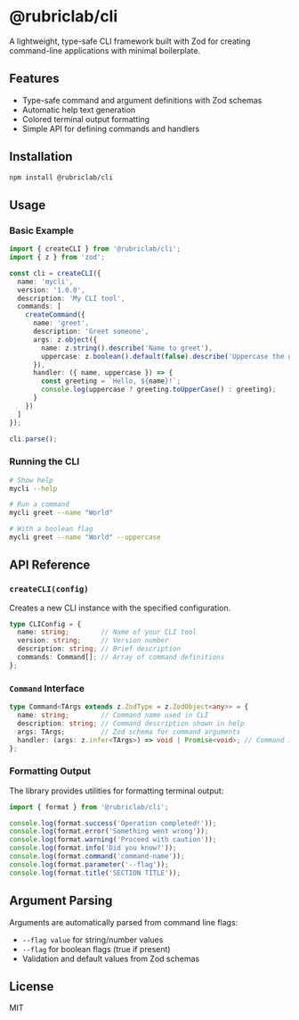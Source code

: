 # @rubriclab/cli

A lightweight, type-safe CLI framework built with Zod for creating command-line applications with minimal boilerplate.

## Features

- Type-safe command and argument definitions with Zod schemas
- Automatic help text generation
- Colored terminal output formatting
- Simple API for defining commands and handlers

## Installation

```bash
npm install @rubriclab/cli
```

## Usage

### Basic Example

```typescript
import { createCLI } from '@rubriclab/cli';
import { z } from 'zod';

const cli = createCLI({
  name: 'mycli',
  version: '1.0.0',
  description: 'My CLI tool',
  commands: [
    createCommand({
      name: 'greet',
      description: 'Greet someone',
      args: z.object({
        name: z.string().describe('Name to greet'),
        uppercase: z.boolean().default(false).describe('Uppercase the greeting')
      }),
      handler: ({ name, uppercase }) => {
        const greeting = `Hello, ${name}!`;
        console.log(uppercase ? greeting.toUpperCase() : greeting);
      }
    })
  ]
});

cli.parse();
```

### Running the CLI

```bash
# Show help
mycli --help

# Run a command
mycli greet --name "World"

# With a boolean flag
mycli greet --name "World" --uppercase
```

## API Reference

### `createCLI(config)`

Creates a new CLI instance with the specified configuration.

```typescript
type CLIConfig = {
  name: string;        // Name of your CLI tool
  version: string;     // Version number
  description: string; // Brief description
  commands: Command[]; // Array of command definitions
};
```

### `Command` Interface

```typescript
type Command<TArgs extends z.ZodType = z.ZodObject<any>> = {
  name: string;        // Command name used in CLI
  description: string; // Command description shown in help
  args: TArgs;         // Zod schema for command arguments
  handler: (args: z.infer<TArgs>) => void | Promise<void>; // Command implementation
};
```

### Formatting Output

The library provides utilities for formatting terminal output:

```typescript
import { format } from '@rubriclab/cli';

console.log(format.success('Operation completed!'));
console.log(format.error('Something went wrong'));
console.log(format.warning('Proceed with caution'));
console.log(format.info('Did you know?'));
console.log(format.command('command-name'));
console.log(format.parameter('--flag'));
console.log(format.title('SECTION TITLE'));
```

## Argument Parsing

Arguments are automatically parsed from command line flags:

- `--flag value` for string/number values
- `--flag` for boolean flags (true if present)
- Validation and default values from Zod schemas

## License

MIT
